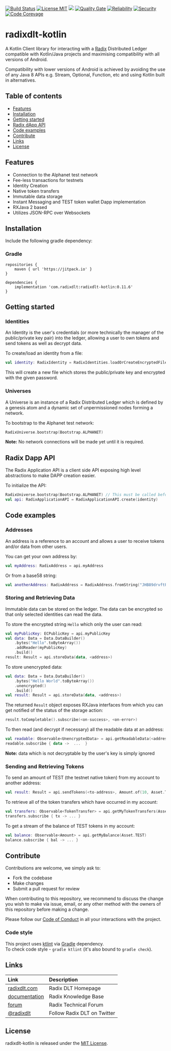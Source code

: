 [![Build Status](https://travis-ci.com/radixdlt/radixdlt-kotlin.svg?branch=master)](https://travis-ci.com/radixdlt/radixdlt-kotlin)
[![License MIT](https://img.shields.io/badge/license-MIT-blue.svg)](LICENSE)
[![](https://jitpack.io/v/com.radixdlt/radixdlt-kotlin.svg)](https://jitpack.io/#com.radixdlt/radixdlt-kotlin) 
[![Quality Gate](https://sonarcloud.io/api/project_badges/measure?project=com.radixdlt%3Aradixdlt-kotlin&metric=alert_status)](https://sonarcloud.io/dashboard?id=com.radixdlt%3Aradixdlt-kotlin) 
[![Reliability](https://sonarcloud.io/api/project_badges/measure?project=com.radixdlt%3Aradixdlt-kotlin&metric=reliability_rating)](https://sonarcloud.io/component_measures?id=com.radixdlt%3Aradixdlt-kotlin&metric=reliability_rating) 
[![Security](https://sonarcloud.io/api/project_badges/measure?project=com.radixdlt%3Aradixdlt-kotlin&metric=security_rating)](https://sonarcloud.io/component_measures?id=com.radixdlt%3Aradixdlt-kotlin&metric=security_rating) 
[![Code Corevage](https://sonarcloud.io/api/project_badges/measure?project=com.radixdlt%3Aradixdlt-kotlin&metric=coverage)](https://sonarcloud.io/component_measures?id=com.radixdlt%3Aradixdlt-kotlin&metric=Coverage)

# radixdlt-kotlin
A Kotlin Client library for interacting with a [Radix](https://www.radixdlt.com) Distributed Ledger compatible with Kotlin/Java projects and maximising compatibility with all versions of Android.

Compatibility with lower versions of Android is achieved by avoiding the use of any Java 8 APIs e.g. Stream, Optional, Function, etc and using Kotlin built in alternatives.


## Table of contents

- [Features](#features)
- [Installation](#installation)
- [Getting started](#getting-started)
- [Radix dApp API](#radix-dapp-api)
- [Code examples](#code-examples)
- [Contribute](#contribute)
- [Links](#links)
- [License](#license)


## Features
* Connection to the Alphanet test network 
* Fee-less transactions for testnets
* Identity Creation
* Native token transfers
* Immutable data storage
* Instant Messaging and TEST token wallet Dapp implementation
* RXJava 2 based
* Utilizes JSON-RPC over Websockets

## Installation
Include the following gradle dependency:
### Gradle
```
repositories {
    maven { url 'https://jitpack.io' }
}
```

```
dependencies {
    implementation 'com.radixdlt:radixdlt-kotlin:0.11.6'
}
```

## Getting started

### Identities
An Identity is the user's credentials (or more technically the manager of the
public/private key pair) into the ledger, allowing a user to own tokens and send tokens
as well as decrypt data.

To create/load an identity from a file:
```kotlin
val identity: RadixIdentity = RadixIdentities.loadOrCreateEncryptedFile("filename.key", "password")
```
This will create a new file which stores the public/private key and encrypted with the given password.

### Universes
A Universe is an instance of a Radix Distributed Ledger which is defined by a genesis atom and
a dynamic set of unpermissioned nodes forming a network.

To bootstrap to the Alphanet test network:
```kotlin
RadixUniverse.bootstrap(Bootstrap.ALPHANET)
```
**Note:** No network connections will be made yet until it is required.

## Radix Dapp API
The Radix Application API is a client side API exposing high level abstractions to make
DAPP creation easier.

To initialize the API:
```kotlin
RadixUniverse.bootstrap(Bootstrap.ALPHANET) // This must be called before RadixApplicationAPI.create()
val api: RadixApplicationAPI = RadixApplicationAPI.create(identity)
```

## Code examples

### Addresses
An address is a reference to an account and allows a user to receive tokens and/or data from other users.

You can get your own address by:
```kotlin
val myAddress: RadixAddress = api.myAddress
```

Or from a base58 string:
```kotlin
val anotherAddress: RadixAddress = RadixAddress.fromString("JHB89drvftPj6zVCNjnaijURk8D8AMFw4mVja19aoBGmRXWchnJ")
```

### Storing and Retrieving Data
Immutable data can be stored on the ledger. The data can be encrypted so that only
selected identities can read the data.

To store the encrypted string `Hello` which only the user can read:
```kotlin
val myPublicKey: ECPublicKey = api.myPublicKey
val data: Data = Data.DataBuilder()
    .bytes("Hello".toByteArray())
    .addReader(myPublicKey)
    .build()
result: Result = api.storeData(data, <address>)
```

To store unencrypted data:
```kotlin
val data: Data = Data.DataBuilder()
    .bytes("Hello World".toByteArray())
    .unencrypted()
    .build()
val result: Result = api.storeData(data, <address>)
```

The returned `Result` object exposes RXJava interfaces from which you can get
notified of the status of the storage action:

```kotlin
result.toCompletable().subscribe(<on-success>, <on-error>)
```

To then read (and decrypt if necessary) all the readable data at an address:
```kotlin
val readable: Observable<UnencryptedData> = api.getReadableData(<address>)
readable.subscribe { data ->  ...  }
```

**Note:** data which is not decryptable by the user's key is simply ignored

### Sending and Retrieving Tokens
To send an amount of TEST (the testnet native token) from my account to another address:
```kotlin
val result: Result = api.sendTokens(<to-address>, Amount.of(10, Asset.TEST))
```

To retrieve all of the token transfers which have occurred in my account:
```kotlin
val transfers: Observable<TokenTransfer> = api.getMyTokenTransfers(Asset.TEST)
transfers.subscribe { tx -> ... }
```

To get a stream of the balance of TEST tokens in my account:
```kotlin
val balance: Observable<Amount> = api.getMyBalance(Asset.TEST)
balance.subscribe { bal -> ... }
```

## Contribute

Contributions are welcome, we simply ask to:

* Fork the codebase
* Make changes
* Submit a pull request for review

When contributing to this repository, we recommend to discuss the change you wish to make via issue,
email, or any other method with the owners of this repository before making a change. 

Please follow our [Code of Conduct](CODE_OF_CONDUCT.md) in all your interactions with the project.

### Code style

This project uses [ktlint](https://github.com/shyiko/ktlint) via [Gradle](https://gradle.org/) dependency.  
To check code style - `gradle ktlint` (it's also bound to `gradle check`).  

## Links

| Link | Description |
| :----- | :------ |
[radixdlt.com](https://radixdlt.com/) | Radix DLT Homepage
[documentation](https://docs.radixdlt.com/) | Radix Knowledge Base
[forum](https://forum.radixdlt.com/) | Radix Technical Forum
[@radixdlt](https://twitter.com/radixdlt) | Follow Radix DLT on Twitter

## License

radixdlt-kotlin is released under the [MIT License](LICENSE).
